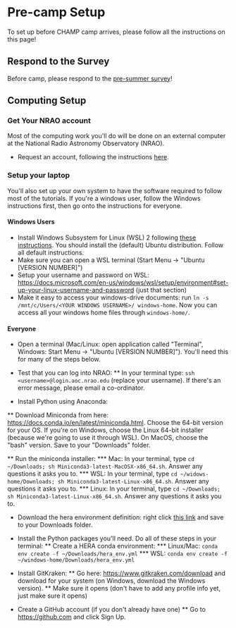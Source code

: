 # Pre-camp Setup

To set up before CHAMP camp arrives, please follow all the instructions on this page!

## Respond to the Survey

Before camp, please respond to the [pre-summer survey](https://forms.gle/oRHwgrfLXKWGufjSA)!


## Computing Setup

### Get Your NRAO account
Most of the computing work you'll do will be done on an external computer at the National Radio Astronomy Observatory (NRAO). 

* Request an account, following the instructions [here](https://docs.google.com/document/d/1tgLMCI7nQDjuXnoZWTcUSUT5vXq2XcJKiHoyboGHMBo/edit?usp=sharing).


### Setup your laptop
You'll also set up your own system to have the software required to follow most of the tutorials. If you're a windows user, follow the Windows instructions first, then go onto the instructions for everyone.

#### Windows Users

* Install Windows Subsystem for Linux (WSL) 2 following [these instructions](https://docs.microsoft.com/en-us/windows/wsl/install). You should install the (default) Ubuntu distribution. Follow all default instructions.
* Make sure you can open a WSL terminal (Start Menu -> "Ubuntu [VERSION NUMBER]")
* Setup your username and password on WSL: https://docs.microsoft.com/en-us/windows/wsl/setup/environment#set-up-your-linux-username-and-password (just that section)
* Make it easy to access your windows-drive documents: run `ln -s /mnt/c/Users/<YOUR WINDOWS USERNAME>/ windows-home`. Now you can access all your windows home files through `windows-home/`.

#### Everyone
* Open a terminal (Mac/Linux: open application called "Terminal", Windows: Start Menu -> "Ubuntu [VERSION NUMBER]"). You'll need this for many of the steps below.

* Test that you can log into NRAO: 
** In your terminal type: `ssh <username>@login.aoc.nrao.edu` (replace your username). If there's an error message, please email a co-ordinator.

* Install Python using Anaconda:

** Download Miniconda from here: https://docs.conda.io/en/latest/miniconda.html. Choose the 64-bit version for your OS. If you're on Windows, choose the Linux 64-bit installer (because we're going to use it through WSL). On MacOS, choose the "bash" version. Save to your "Downloads" folder.

** Run the miniconda installer: 
*** Mac: In your terminal, type `cd ~/Downloads; sh Miniconda3-latest-MacOSX-x86_64.sh`. Answer any questions it asks you to.
*** WSL: In your terminal, type `cd ~/widows-home/Downloads; sh Miniconda3-latest-Linux-x86_64.sh`.  Answer any questions it asks you to.
*** Linux: In your terminal, type `cd ~/Downloads; sh Miniconda3-latest-Linux-x86_64.sh`. Answer any questions it asks you to.

* Download the hera environment definition: right click [this link](https://github.com/HERA-Team/CHAMP_Bootcamp/blob/main/Precamp/hera_env.yml) and save to your Downloads folder.
* Install the Python packages you'll need. Do all of these steps in your terminal:
** Create a HERA conda environment: 
*** Linux/Mac: `conda env create -f ~/Downloads/hera_env.yml`
*** WSL: `conda env create -f ~/windows-home/Downloads/hera_env.yml`

* Install GitKraken:
** Go here: https://www.gitkraken.com/download and download for your system (on Windows, download the Windows version).
** Make sure it opens (don't have to add any profile info yet, just make sure it opens)

* Create a GitHub account (if you don't already have one)
** Go to https://github.com and click Sign Up.

